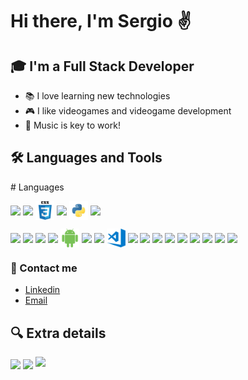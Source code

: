 
Hi there, I'm Sergio ✌
=============
## 🎓 I'm a Full Stack Developer
- 📚 I love learning new technologies
- 🎮 I like videogames and videogame development
- 🎵 Music is key to work!


## 🛠 Languages and Tools 
<p>
    # Languages
    <p>
        <img align="center" width="30px" src="https://cdn.icon-icons.com/icons2/2108/PNG/512/javascript_icon_130900.png"/>
        <img align="center" width="30px" src="https://cdn.icon-icons.com/icons2/844/PNG/512/HTML5_icon-icons.com_67090.png"/>
        <img align="center" width="30px" src="https://raw.githubusercontent.com/github/explore/80688e429a7d4ef2fca1e82350fe8e3517d3494d/topics/css/css.png"/>
        <img align="center" width="30px" src="https://cdn.iconscout.com/icon/free/png-512/java-43-569305.png"/> 
        <img align="center" width="30px" src="https://raw.githubusercontent.com/github/explore/80688e429a7d4ef2fca1e82350fe8e3517d3494d/topics/python/python.png"/>
        <img align="center" width="30px" src="https://cdn.icon-icons.com/icons2/2415/PNG/512/csharp_original_logo_icon_146578.png"/>
    </p>
    <p>
        <img align="center" width="30px" src="https://cdn.icon-icons.com/icons2/1381/PNG/512/unityeditoricon_94269.png"/>
        <img align="center" width="30px" src="https://cdn.icon-icons.com/icons2/2415/PNG/512/postgresql_plain_logo_icon_146389.png"/>
        <img align="center" width="30px" src="http://getdrawings.com/free-icon/oracle-db-icon-65.png"/>
        <img align="center" width="30px" src="https://cdn.icon-icons.com/icons2/2107/PNG/512/file_type_django_icon_130645.png"/>
        <img align="center" width="30px" src="https://raw.githubusercontent.com/github/explore/80688e429a7d4ef2fca1e82350fe8e3517d3494d/topics/android/android.png"/>
        <img align="center" width="30px" src="https://www.eclipse.org/downloads/images/committers.png"/>
        <img align="center" width="30px" src="https://upload.wikimedia.org/wikipedia/commons/thumb/5/59/Visual_Studio_Icon_2019.svg/125px-Visual_Studio_Icon_2019.svg.png"/>
        <img align="center" width="30px" src="https://raw.githubusercontent.com/github/explore/80688e429a7d4ef2fca1e82350fe8e3517d3494d/topics/visual-studio-code/visual-studio-code.png"/>
        <img align="center" width="30px" src="https://www.bairesdev.com/wp-content/uploads/2020/07/hibernate-java-framework-logo-01.png"/>
        <img align="center" width="30px" src="https://upload.wikimedia.org/wikipedia/commons/thumb/9/97/Sqlite-square-icon.svg/256px-Sqlite-square-icon.svg.png"/>
        <img align="center" width="30px" src="http://3.bp.blogspot.com/-QVwrtvK3eJM/UUUgVq7sDdI/AAAAAAAABQ8/ttJ7_H03RhM/s200/netbeans-logo.png"/>
        <img align="center" width="30px" src="https://cdn.icon-icons.com/icons2/1381/PNG/512/intellij_93550.png"/>
        <img align="center" width="30px" src="https://cdn.icon-icons.com/icons2/46/PNG/128/linux_penguin_animal_9362.png"/>
        <img align="center" width="30px" src="https://cdn.icon-icons.com/icons2/836/PNG/512/Windows_Phone_icon-icons.com_66782.png"/>
        <img align="center" width="30px" src="https://cdn.icon-icons.com/icons2/2415/PNG/512/bootstrap_plain_logo_icon_146619.png"/>
        <img align="center" width="30px" src="https://2.bp.blogspot.com/-dZ76ETKzXUk/Vx-zIwkojdI/AAAAAAAAC4A/hsdZJzoKPnoVh8WkzQ9Fv9AUKIaacsGqACLcB/s200/image01.png"/>
        <img align="center" width="30px" src="https://cdn.icon-icons.com/icons2/1381/PNG/512/pycharm_93936.png"/>
    </p> 
</p>
  
### :speech_balloon: Contact me 

- [Linkedin](https://www.linkedin.com/in/smunozli)
- [Email](mailto:sergio.munoz.lillo@gmail.com?subject=[GitHub]%20New%20Contact)


## 🔍 Extra details
<img align="center" src="https://github-readme-stats.vercel.app/api?username=serujin&hide=issues&show_icons=true" />
<img align="center" src="https://github-readme-stats.vercel.app/api/top-langs/?username=serujin&layout=compact" />
<img src="https://visitor-badge.laobi.icu/badge?page_id=serujin.serujin" />
<!--<details>
  <!--<summary>:zap: Recent GitHub Activity</summary>-->
  <!--DELETE_START_SECTION:activity-->
  <!--DELETE_END_SECTION:activity-->
<!--</details>-->
<!--</br>-->

